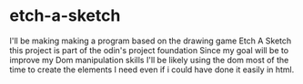 # etch-a-sketch

I'll be making making a program based on the drawing game Etch A Sketch
this project is part of the odin's project foundation
Since my goal will be to improve my Dom manipulation skills
I'll be likely using the dom most of the time to create the elements I need
even if i could have done it easily in html.
